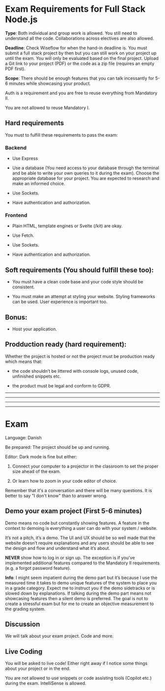 # Exam Requirements for Full Stack Node.js

**Type**: Both individual and group work is allowed. You still need to understand all the code. Collaborations across electives are also allowed.

**Deadline**: Check Wiseflow for when the hand-in deadline is. You must submit a full stack project by then but you can still work on your project up until the exam. You will only be evaluated based on the final project. Upload a Git link to your project (PDF) or the code as a zip file (requires an empty PDF first). 

**Scope**: There should be enough features that you can talk incessantly for 5-6 minutes while showcasing your product. 

Auth is a requirement and you are free to reuse everything from Mandatory II.

You are not allowed to reuse Mandatory I. 

## Hard requirements

You must to fulfill these requirements to pass the exam:

### Backend

* Use Express

* Use a database (You need access to your database through the terminal and be able to write your own queries to it during the exam). Choose the appropriate database for your project. You are expected to research and make an informed choice.

* Use Sockets.

* Have authentication and authorization. 

### Frontend

* Plain HTML, template engines or Svelte (/kit) are okay.

* Use Fetch.

* Use Sockets.

* Have authentication and authorization. 

## Soft requirements (You should fulfill these too):

* You must have a clean code base and your code style should be consistent. 

* You must make an attempt at styling your website. Styling frameworks can be used. User experience is important too. 

## Bonus:

* Host your application.

## Prodduction ready (hard requirement):

Whether the project is hosted or not the project must be production ready which means that: 

* the code shouldn’t be littered with console logs, unused code, unfinished snippets etc.

* the product must be legal and conform to GDPR. 

---
---
---
---

# Exam

Language: Danish

Be prepared: The project should be up and running. 

Editor: Dark mode is fine but either:

1. Connect your computer to a projector in the classroom to set the proper size ahead of the exam. 

2. Or learn how to zoom in your code editor of choice.

Remember that it's a conversation and there will be many questions. It is better to say "I don't know" than to answer wrong.

## Demo your exam project (First 5-6 minutes)

Demo means no code but constantly showing features. A feature in the context to demoing is everything a user can do with your system / website. 

It’s not a pitch, it’s a demo. The UI and UX should be so well made that the website doesn’t require explanations and any users should be able to see the design and flow and understand what it’s about.  

**NEVER** show how to log in or sign up. The exception is if you've implemented additional features compared to the Mandatory II requirements (e.g. a forgot password feature). 

**Info**: I might seem impatient during the demo part but it’s because I use the measured time it takes to demo unique features of the system to place you in a grade category. Expect me to instruct you if the demo sidetracks or is slowed down by explanations. If talking during the demo part means not showcasing features then a silent demo is preferred. The goal is not to create a stressful exam but for me to create an objective measurement to the grading system.   


## Discussion

We will talk about your exam project. Code and more.

## Live Coding

You will be asked to live code! Either right away if I notice some things about your project or in the end. 

You are not allowed to use snippets or code assisting tools (Copilot etc.) during the exam. IntelliSense is allowed.
